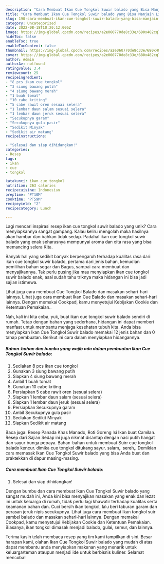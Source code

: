 ```yaml
---
description: "Cara Membuat Ikan Cue Tongkol Suwir balado yang Bisa Manjain Lidah"
title: "Cara Membuat Ikan Cue Tongkol Suwir balado yang Bisa Manjain Lidah"
slug: 190-cara-membuat-ikan-cue-tongkol-suwir-balado-yang-bisa-manjain-lidah
category: Uncategorized
date: 2022-08-18T10:20:12.005Z
image: https://img-global.cpcdn.com/recipes/a2e060770de8c33e/680x482cq70/ikan-cue-tongkol-suwir-balado-foto-resep-utama.jpg
hideToc: false
enableToc: true
enableTocContent: false
thumbnail: https://img-global.cpcdn.com/recipes/a2e060770de8c33e/680x482cq70/ikan-cue-tongkol-suwir-balado-foto-resep-utama.jpg
cover: https://img-global.cpcdn.com/recipes/a2e060770de8c33e/680x482cq70/ikan-cue-tongkol-suwir-balado-foto-resep-utama.jpg
author: Admin
authorAv: notfound
ratingvalue: 3.4
reviewcount: 25
recipeingredient:
- "8 pcs ikan cue tongkol"
- "3 siung bawang putih"
- "4 siung bawang merah"
- "1 buah tomat"
- "10 cabe kriting"
- "5 cabe rawit oren sesuai selera"
- "1 lembar daun salam sesuai selera"
- "1 lembar daun jeruk sesuai selera"
- "Secukupnya garam"
- "Secukupnya gula pasir"
- "Sedikit Minyak"
- "Sedikit air matang"
recipeinstructions:

- "Selesai dan siap dihidangkan!"
categories:
- Resep
tags:
- ikan
- cue
- tongkol

katakunci: ikan cue tongkol 
nutrition: 263 calories
recipecuisine: Indonesian
preptime: "PT10M"
cooktime: "PT59M"
recipeyield: "2"
recipecategory: Lunch

---
```





Lagi mencari inspirasi resep ikan cue tongkol suwir balado yang unik? Cara menyiapkannya sangat gampang. Kalau keliru mengolah maka hasilnya akan hambar dan bahkan tidak sedap. Padahal ikan cue tongkol suwir balado yang enak seharusnya mempunyai aroma dan cita rasa yang bisa memancing selera Kita.





Banyak hal yang sedikit banyak berpengaruh terhadap kualitas rasa dari ikan cue tongkol suwir balado, pertama dari jenis bahan, kemudian pemilihan bahan segar dan Bagus, sampai cara membuat dan menyajikannya. Tak perlu pusing jika mau menyiapkan ikan cue tongkol suwir balado enak,      asal sudah tahu triknya maka hidangan ini bisa jadi sajian istimewa.














Lihat juga cara membuat Cue Tongkol Balado dan masakan sehari-hari lainnya. Lihat juga cara membuat Ikan Cue Balado dan masakan sehari-hari lainnya. Dengan memakai Cookpad, kamu menyetujui Kebijakan Cookie dan Ketentuan Pemakaian..






Nah, kali ini kita coba, yuk, buat ikan cue tongkol suwir balado sendiri di rumah. Tetap dengan bahan yang sederhana, hidangan ini dapat memberi manfaat untuk membantu menjaga kesehatan tubuh kita. Anda bisa menyiapkan Ikan Cue Tongkol Suwir balado memakai 12 jenis bahan dan 0 tahap pembuatan. Berikut ini cara dalam menyiapkan hidangannya.

<!--inarticleads1-->

##### Bahan-bahan dan bumbu yang wajib ada dalam pembuatan Ikan Cue Tongkol Suwir balado:

1. Sediakan 8 pcs ikan cue tongkol
1. Gunakan 3 siung bawang putih
1. Siapkan 4 siung bawang merah
1. Ambil 1 buah tomat
1. Gunakan 10 cabe kriting
1. Persiapkan 5 cabe rawit oren (sesuai selera)
1. Siapkan 1 lembar daun salam (sesuai selera)
1. Siapkan 1 lembar daun jeruk (sesuai selera)
1. Persiapkan Secukupnya garam
1. Ambil Secukupnya gula pasir
1. Sediakan Sedikit Minyak
1. Siapkan Sedikit air matang


Baca juga: Resep Panada Khas Manado, Roti Goreng Isi Ikan buat Camilan. Resep dari Sajian Sedap ini juga nikmat disantap dengan nasi putih hangat dan sayur bunga pepaya. Bahan-bahan untuk membuat Suirr cue tongkol balado kencur. dimika cue tongkol ditukang sayur. salam,. sereh,. Demikian cara memasak Ikan Cue Tongkol Suwir balado yang bisa Anda buat dan praktekkan di dapur masing-masing. 

<!--inarticleads2-->

##### Cara membuat Ikan Cue Tongkol Suwir balado:


1. Selesai dan siap dihidangkan!

Dengan bumbu dan cara membuat Ikan Cue Tongkol Suwir balado yang sangat mudah ini, Anda kini bisa menyajikan masakan yang enak dan lezat ini untuk keluarga di rumah, tidak perlu lagi khawatir terhadap kualitas serta keamanan bahan dan. Cuci bersih ikan tongkol, lalu beri taburan garam dan perasan jeruk nipis secukupnya. Lihat juga cara membuat Ikan tongkol suir sambel balado dan masakan sehari-hari lainnya. Dengan memakai Cookpad, kamu menyetujui Kebijakan Cookie dan Ketentuan Pemakaian. Biasanya, ikan tongkol dimasak menjadi balado, gulai, semur, dan lainnya. 

Terima kasih telah membaca resep yang tim kami tampilkan di sini. Besar harapan kami, olahan Ikan Cue Tongkol Suwir balado yang mudah di atas dapat membantu anda menyiapkan makanan yang menarik untuk keluarga/teman ataupun menjadi ide untuk berbisnis kuliner. Selamat mencoba!
